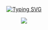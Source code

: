 <p align="center">
  <a href="https://git.io/typing-svg"><img src="https://readme-typing-svg.herokuapp.com?font=Courier+Prime&pause=1000&width=435&lines=Hello!!+I'm+Imperfect;I'm+a+peaceful+app+dev;I+like+anime%2C+music%2C+games" alt="Typing SVG" />
  </a>
</p>
<p align="center" width="250" alt="gif">
  <img src="https://media.giphy.com/media/rvjRyn3dLSj8dqhKuv/giphy.gif" />
</p>
